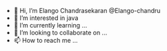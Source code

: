 - 👋 Hi, I’m Elango Chandrasekaran @Elango-chandru
- 👀 I’m interested in java
- 🌱 I’m currently learning ...
- 💞️ I’m looking to collaborate on ...
- 📫 How to reach me ...

<!---
Elango-chandru/Elango-chandru is a ✨ special ✨ repository because its `README.md` (this file) appears on your GitHub profile.
You can click the Preview link to take a look at your changes.
--->
